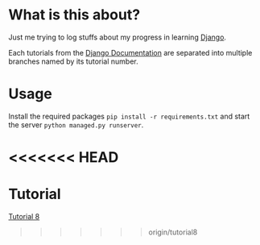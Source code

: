 # What is this about?
Just me trying to log stuffs about my progress in learning [Django](https://www.djangoproject.com).

Each tutorials from the [Django Documentation](https://docs.djangoproject.com/en/4.2/intro/tutorial01/) are separated into multiple branches named by its tutorial number.

# Usage

Install the required packages `pip install -r requirements.txt` and start the server `python managed.py runserver`.

<<<<<<< HEAD
=======

# Tutorial

[Tutorial 8](https://docs.djangoproject.com/en/4.2/intro/tutorial08/)

>>>>>>> origin/tutorial8
